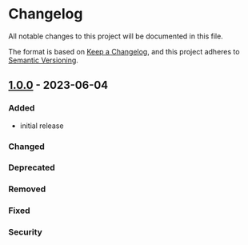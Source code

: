 # Changelog

All notable changes to this project will be documented in this file.

The format is based on [Keep a Changelog],
and this project adheres to [Semantic Versioning].

## [1.0.0] - 2023-06-04

### Added

- initial release

### Changed

### Deprecated

### Removed

### Fixed

### Security


<!-- Links -->
[keep a changelog]: https://keepachangelog.com/en/1.0.0/
[semantic versioning]: https://semver.org/spec/v2.0.0.html

<!-- Versions -->
[1.0.0]: https://github.com/Author/Repository/releases/tag/v0.0.1